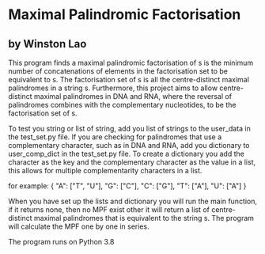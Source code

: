Maximal Palindromic Factorisation 
=======

by Winston Lao
-----------

This program finds a maximal palindromic factorisation of s is the minimum number of concatenations of elements in the
factorisation set to be equivalent to s. The factorisation set of s is all the centre-distinct maximal palindromes in a 
string s. Furthermore, this project aims to allow centre-distinct maximal
palindromes in DNA and RNA, where the reversal of palindromes combines with the complementary
nucleotides, to be the factorisation set of s.

To test you string or list of string, add you list of strings to the user_data in the test_set.py file. If you are checking
for palindromes that use a complementary character, such as in DNA and RNA, add you dictionary to user_comp_dict in the test_set.py file.
To create a dictionary you add the character as the key and the complementary character as the value in a list, this 
allows for multiple complementarity characters in a list. 

for example: 
{
    "A": ["T", "U"],
    "G": ["C"],
    "C": ["G"],
    "T": ["A"],
    "U": ["A"]
}


When you have set up the lists and dictionary you will run the main function, if it returns none, then no MPF exist other it will return a list of 
centre-distinct maximal palindromes that is equivalent to the string s.
The program will calculate the MPF one by one in series. 

The program runs on Python 3.8